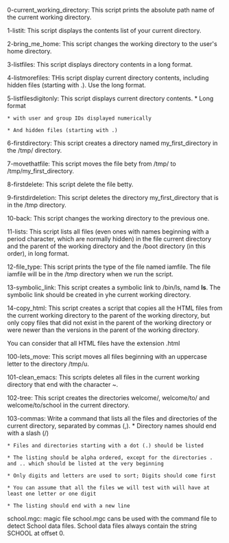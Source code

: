 0-current_working_directory: This script prints the absolute path name of the current working directory.

1-listit: This script displays the contents list of your current directory.

2-bring_me_home: This script changes the working directory to the user's home directory.

3-listfiles: This script displays directory contents in a long format.

4-listmorefiles: THis script display current directory contents, including hidden files (starting with .). Use the long format.

5-listfilesdigitonly: This script displays current directory contents.
	* Long format

	* with user and group IDs displayed numerically

	* And hidden files (starting with .)

6-firstdirectory: This script creates a directory named my_first_directory in the /tmp/ directory.

7-movethatfile: This script moves the file bety from /tmp/ to /tmp/my_first_directory.

8-firstdelete: This script delete the file betty.

9-firstdirdeletion: This script deletes the directory my_first_directory that is in the /tmp directory.

10-back: This script changes the working directory to the previous one.

11-lists: This script lists all files (even ones with names beginning with a period character, which are normally hidden) in the file current directory and the parent of the working directory and the /boot directory (in this order), in long format.

12-file_type: This script prints the type of the file named iamfile. The file iamfile will be in the /tmp directory when we run the script.

13-symbolic_link: This script creates a symbolic link to /bin/ls, namd __ls__. The symbolic link should be created in yhe current working directory.

14-copy_html: This script creates a script that copies all the HTML files from the current working directory to the parent of the working directory, but only copy files that did not exist in the parent of the working directory or were newer than the versions in the parent of the working directory.

You can consider that all HTML files have the extension .html

100-lets_move: This script moves all files beginning with an uppercase letter to the directory /tmp/u.

101-clean_emacs: This scripts deletes all files in the current working directory that end with the character ~.

102-tree: This script creates the directories welcome/, welcome/to/ and welcome/to/school in the current directory.

103-commas: Write a command that lists all the files and directories of the current directory, separated by commas (,).
	* Directory names should end with a slash (/)

	* Files and directories starting with a dot (.) should be listed

	* The listing should be alpha ordered, except for the directories . and .. which should be listed at the very beginning

	* Only digits and letters are used to sort; Digits should come first

	* You can assume that all the files we will test with will have at least one letter or one digit

	* The listing should end with a new line

school.mgc: magic file school.mgc cans be used with the command file to detect School data files. School data files always contain the string SCHOOL at offset 0.
